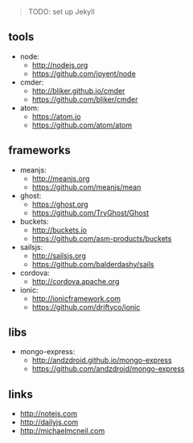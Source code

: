 > TODO: set up Jekyll

## tools

* node:
    * http://nodejs.org
    * https://github.com/joyent/node
* cmder:
    * http://bliker.github.io/cmder 
    * https://github.com/bliker/cmder
* atom:
    * https://atom.io
    * https://github.com/atom/atom

## frameworks

* meanjs:
    * http://meanjs.org
    * https://github.com/meanjs/mean
* ghost:
    * https://ghost.org
    * https://github.com/TryGhost/Ghost
* buckets:
    * http://buckets.io
    * https://github.com/asm-products/buckets
* sailsjs:
    * http://sailsjs.org
    * https://github.com/balderdashy/sails
* cordova:
    * http://cordova.apache.org
* ionic:
    * http://ionicframework.com
    * https://github.com/driftyco/ionic

## libs

* mongo-express:
    * http://andzdroid.github.io/mongo-express
    * https://github.com/andzdroid/mongo-express

## links

* http://notejs.com
* http://dailyjs.com
* http://michaelmcneil.com
